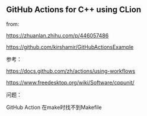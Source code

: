 ## GitHub Actions for C++ using CLion
from:

https://zhuanlan.zhihu.com/p/446057486

https://github.com/kirshamir/GitHubActionsExample

参考：

https://docs.github.com/zh/actions/using-workflows

https://www.freedesktop.org/wiki/Software/cppunit/

问题：

GitHub Action 在make时找不到Makefile
